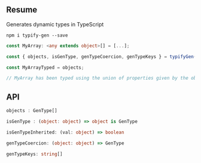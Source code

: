 ## Resume

Generates dynamic types in TypeScript

`npm i typify-gen --save`

```typescript
const MyArray: <any extends object>[] = [...];

const { objects, isGenType, genTypeCoercion, genTypeKeys } = typifyGen(MyArray);

const MyArrayTyped = objects;

// MyArray has been typed using the union of properties given by the objects in the array
```

## API

```typescript
objects : GenType[]

isGenType : (object: object) => object is GenType

isGenTypeInherited: (val: object) => boolean

genTypeCoercion: (object: object) => GenType

genTypeKeys: string[]
```
